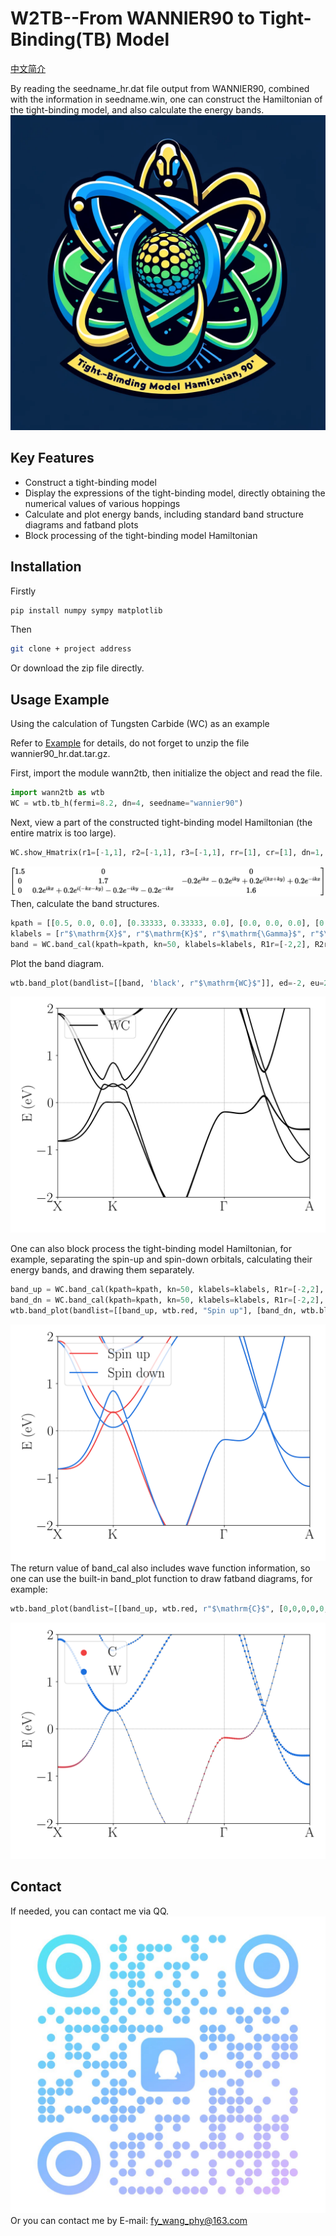 # W2TB--From WANNIER90 to Tight-Binding(TB) Model
[中文简介](README_zh.md)

By reading the seedname_hr.dat file output from WANNIER90, combined with the information in seedname.win, one can construct the Hamiltonian of the tight-binding model, and also calculate the energy bands.
![AI generated](logo.png)
## Key Features
- Construct a tight-binding model
- Display the expressions of the tight-binding model, directly obtaining the numerical values of various hoppings
- Calculate and plot energy bands, including standard band structure diagrams and fatband plots
- Block processing of the tight-binding model Hamiltonian

## Installation
Firstly
```bash
pip install numpy sympy matplotlib
```
Then
```bash
git clone + project address
```
Or download the zip file directly.

## Usage Example
Using the calculation of Tungsten Carbide (WC) as an example

Refer to [Example](Example.ipynb) for details, do not forget to unzip the file wannier90_hr.dat.tar.gz.

First, import the module wann2tb, then initialize the object and read the file.
```python
import wann2tb as wtb
WC = wtb.tb_h(fermi=8.2, dn=4, seedname="wannier90")
```
Next, view a part of the constructed tight-binding model Hamiltonian (the entire matrix is too large).
```python
WC.show_Hmatrix(r1=[-1,1], r2=[-1,1], r3=[-1,1], rr=[1], cr=[1], dn=1, nm=0.15)
```
![Alt text](image.png)
Then, calculate the band structures.
```python
kpath = [[0.5, 0.0, 0.0], [0.33333, 0.33333, 0.0], [0.0, 0.0, 0.0], [0.0, 0.0, 0.5]]
klabels = [r"$\mathrm{X}$", r"$\mathrm{K}$", r"$\mathrm{\Gamma}$", r"$\mathrm{A}$"]
band = WC.band_cal(kpath=kpath, kn=50, klabels=klabels, R1r=[-2,2], R2r=[-2,2], R3r=[-2,2], rr=[0,1,2,3])
```
Plot the band diagram.
```python
wtb.band_plot(bandlist=[[band, 'black', r"$\mathrm{WC}$"]], ed=-2, eu=2, filename="wholeband.png")
```
![Alt text](wholeband.png)

One can also block process the tight-binding model Hamiltonian, for example, separating the spin-up and spin-down orbitals, calculating their energy bands, and drawing them separately.
```python
band_up = WC.band_cal(kpath=kpath, kn=50, klabels=klabels, R1r=[-2,2], R2r=[-2,2], R3r=[-2,2], rr=[0,1])
band_dn = WC.band_cal(kpath=kpath, kn=50, klabels=klabels, R1r=[-2,2], R2r=[-2,2], R3r=[-2,2], rr=[2,3])
wtb.band_plot(bandlist=[[band_up, wtb.red, "Spin up"], [band_dn, wtb.blue, "Spin down"]], ed=-2, eu=2, filename="spinband.png")
```
![Alt text](spinband.png)
The return value of band_cal also includes wave function information, so one can use the built-in band_plot function to draw fatband diagrams, for example:
```python
wtb.band_plot(bandlist=[[band_up, wtb.red, r"$\mathrm{C}$", [0,0,0,0,0,0,0,0,0,1,1,1]], [band_up, wtb.blue, r"$\mathrm{W}$", [1,1,1,1,1,1,1,1,1,0,0,0]]], ed=-2, eu=2, filename="fatband.png")
```
![Alt text](fatband.png)
## Contact
If needed, you can contact me via QQ.
![Alt text](QR.jpg)
Or you can contact me by E-mail:
fy_wang_phy@163.com
